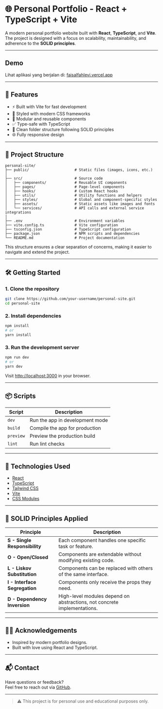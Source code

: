 # 🌐 Personal Portfolio - React + TypeScript + Vite

A modern personal portfolio website built with **React**, **TypeScript**, and **Vite**. The project is designed with a focus on scalability, maintainability, and adherence to the **SOLID principles**.

---

## Demo

Lihat aplikasi yang berjalan di: [faisalfahlevi.vercel.app](https://faisalfahlevi.vercel.app/)

---

## 🚀 Features

- ⚡ Built with Vite for fast development
- 🎨 Styled with modern CSS frameworks
- 🧱 Modular and reusable components
- ✅ Type-safe with TypeScript
- 📂 Clean folder structure following SOLID principles
- 🌐 Fully responsive design

---

## 📂 Project Structure

```
personal-site/
├── public/                     # Static files (images, icons, etc.)
│
├── src/                        # Source code
│   ├── components/             # Reusable UI components
│   ├── pages/                  # Page-level components
│   ├── hooks/                  # Custom React hooks
│   ├── utils/                  # Utility functions and helpers
│   ├── styles/                 # Global and component-specific styles
│   ├── assets/                 # Static assets like images and fonts
│   └── services/               # API calls and external service integrations
│
├── .env                        # Environment variables
├── vite.config.ts              # Vite configuration
├── tsconfig.json               # TypeScript configuration
├── package.json                # NPM scripts and dependencies
└── README.md                   # Project documentation
```

This structure ensures a clear separation of concerns, making it easier to navigate and extend the project.

---

## 🛠️ Getting Started

### 1. Clone the repository

```bash
git clone https://github.com/your-username/personal-site.git
cd personal-site
```

### 2. Install dependencies

```bash
npm install
# or
yarn install
```

### 3. Run the development server

```bash
npm run dev
# or
yarn dev
```

Visit [http://localhost:3000](http://localhost:3000) in your browser.

---

## 📦 Scripts

| Script         | Description                       |
|----------------|-----------------------------------|
| `dev`          | Run the app in development mode   |
| `build`        | Compile the app for production    |
| `preview`      | Preview the production build      |
| `lint`         | Run lint checks                   |

---

## 📌 Technologies Used

- [React](https://reactjs.org/)
- [TypeScript](https://www.typescriptlang.org/)
- [Tailwind CSS](https://tailwindcss.com/)
- [Vite](https://vitejs.dev/)
- [CSS Modules](https://github.com/css-modules/css-modules)

---

## 🧠 SOLID Principles Applied

| Principle | Description |
|----------|-------------|
| **S - Single Responsibility** | Each component handles one specific task or feature. |
| **O - Open/Closed** | Components are extendable without modifying existing code. |
| **L - Liskov Substitution** | Components can be replaced with others of the same interface. |
| **I - Interface Segregation** | Components only receive the props they need. |
| **D - Dependency Inversion** | High-level modules depend on abstractions, not concrete implementations. |

---

## 🙋‍♂️ Acknowledgements

- Inspired by modern portfolio designs.
- Built with love using React and TypeScript.

---

## 📬 Contact

Have questions or feedback?  
Feel free to reach out via [GitHub](https://github.com/fhlevi).

---

> ⚠️ This project is for personal use and educational purposes only.
